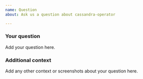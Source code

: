 ```yaml
---
name: Question
about: Ask us a question about cassandra-operator

---
```


### Your question
Add your question here.

### Additional context
Add any other context or screenshots about your question here.
